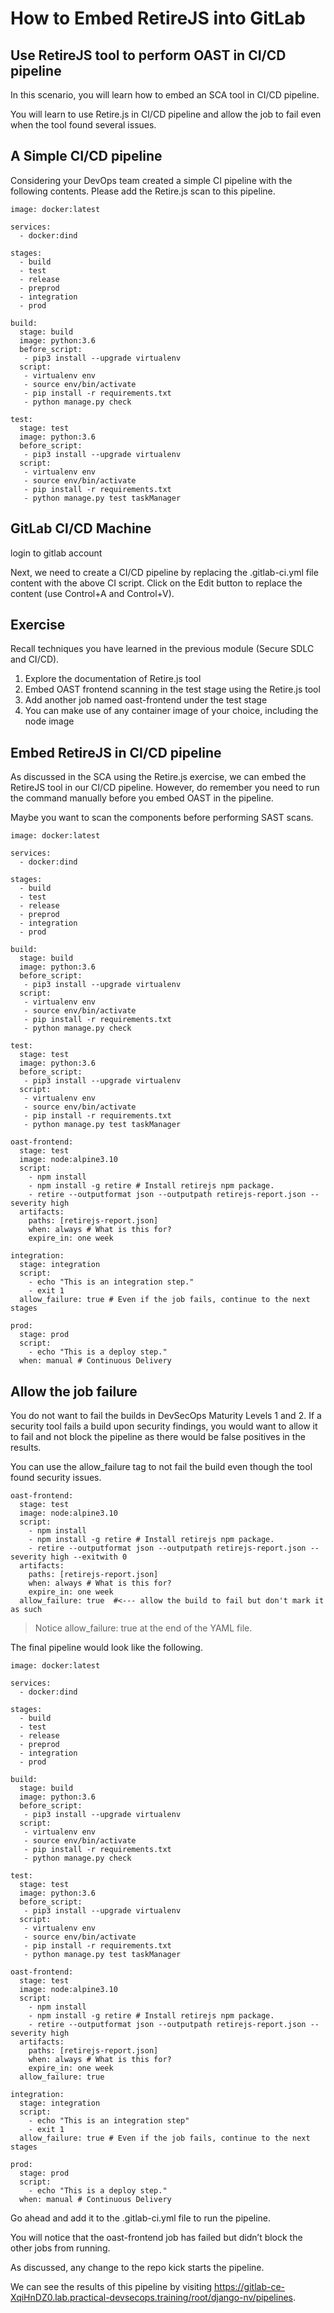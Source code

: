 How to Embed RetireJS into GitLab
================================================

Use RetireJS tool to perform OAST in CI/CD pipeline
----------------------------------------------------------------

In this scenario, you will learn how to embed an SCA tool in CI/CD pipeline.

You will learn to use Retire.js in CI/CD pipeline and allow the job to fail even when the tool found several issues.

A Simple CI/CD pipeline
----------------------------------------------------------------

Considering your DevOps team created a simple CI pipeline with the following contents. Please add the Retire.js scan to this pipeline.

```
image: docker:latest

services:
  - docker:dind

stages:
  - build
  - test
  - release
  - preprod
  - integration
  - prod

build:
  stage: build
  image: python:3.6
  before_script:
   - pip3 install --upgrade virtualenv
  script:
   - virtualenv env
   - source env/bin/activate
   - pip install -r requirements.txt
   - python manage.py check

test:
  stage: test
  image: python:3.6
  before_script:
   - pip3 install --upgrade virtualenv
  script:
   - virtualenv env
   - source env/bin/activate
   - pip install -r requirements.txt
   - python manage.py test taskManager
```
GitLab CI/CD Machine
-------
login to gitlab account

Next, we need to create a CI/CD pipeline by replacing the .gitlab-ci.yml file content with the above CI script. Click on the Edit button to replace the content (use Control+A and Control+V).

Exercise
---------

Recall techniques you have learned in the previous module (Secure SDLC and CI/CD).

1. Explore the documentation of Retire.js tool
2. Embed OAST frontend scanning in the test stage using the Retire.js tool
3. Add another job named oast-frontend under the test stage
4. You can make use of any container image of your choice, including the node image

Embed RetireJS in CI/CD pipeline
--------------------------------

As discussed in the SCA using the Retire.js exercise, we can embed the RetireJS tool in our CI/CD pipeline. However, do remember you need to run the command manually before you embed OAST in the pipeline.

Maybe you want to scan the components before performing SAST scans.

```
image: docker:latest

services:
  - docker:dind

stages:
  - build
  - test
  - release
  - preprod
  - integration
  - prod

build:
  stage: build
  image: python:3.6
  before_script:
   - pip3 install --upgrade virtualenv
  script:
   - virtualenv env
   - source env/bin/activate
   - pip install -r requirements.txt
   - python manage.py check

test:
  stage: test
  image: python:3.6
  before_script:
   - pip3 install --upgrade virtualenv
  script:
   - virtualenv env
   - source env/bin/activate
   - pip install -r requirements.txt
   - python manage.py test taskManager

oast-frontend:
  stage: test
  image: node:alpine3.10
  script:
    - npm install
    - npm install -g retire # Install retirejs npm package.
    - retire --outputformat json --outputpath retirejs-report.json --severity high
  artifacts:
    paths: [retirejs-report.json]
    when: always # What is this for?
    expire_in: one week

integration:
  stage: integration
  script:
    - echo "This is an integration step."
    - exit 1
  allow_failure: true # Even if the job fails, continue to the next stages

prod:
  stage: prod
  script:
    - echo "This is a deploy step."
  when: manual # Continuous Delivery
```

Allow the job failure
----------

You do not want to fail the builds in DevSecOps Maturity Levels 1 and 2. If a security tool fails a build upon security findings, you would want to allow it to fail and not block the pipeline as there would be false positives in the results.

You can use the allow_failure tag to not fail the build even though the tool found security issues.


```
oast-frontend:
  stage: test
  image: node:alpine3.10
  script:
    - npm install
    - npm install -g retire # Install retirejs npm package.
    - retire --outputformat json --outputpath retirejs-report.json --severity high --exitwith 0
  artifacts:
    paths: [retirejs-report.json]
    when: always # What is this for?
    expire_in: one week
  allow_failure: true  #<--- allow the build to fail but don't mark it as such
```

> Notice allow_failure: true at the end of the YAML file.

The final pipeline would look like the following.

```
image: docker:latest

services:
  - docker:dind

stages:
  - build
  - test
  - release
  - preprod
  - integration
  - prod

build:
  stage: build
  image: python:3.6
  before_script:
   - pip3 install --upgrade virtualenv
  script:
   - virtualenv env
   - source env/bin/activate
   - pip install -r requirements.txt
   - python manage.py check

test:
  stage: test
  image: python:3.6
  before_script:
   - pip3 install --upgrade virtualenv
  script:
   - virtualenv env
   - source env/bin/activate
   - pip install -r requirements.txt
   - python manage.py test taskManager

oast-frontend:
  stage: test
  image: node:alpine3.10
  script:
    - npm install
    - npm install -g retire # Install retirejs npm package.
    - retire --outputformat json --outputpath retirejs-report.json --severity high
  artifacts:
    paths: [retirejs-report.json]
    when: always # What is this for?
    expire_in: one week
  allow_failure: true

integration:
  stage: integration
  script:
    - echo "This is an integration step"
    - exit 1
  allow_failure: true # Even if the job fails, continue to the next stages

prod:
  stage: prod
  script:
    - echo "This is a deploy step."
  when: manual # Continuous Delivery
```


Go ahead and add it to the .gitlab-ci.yml file to run the pipeline.

You will notice that the oast-frontend job has failed but didn’t block the other jobs from running.

As discussed, any change to the repo kick starts the pipeline.

We can see the results of this pipeline by visiting https://gitlab-ce-XqiHnDZ0.lab.practical-devsecops.training/root/django-nv/pipelines.